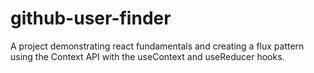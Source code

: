 # github-user-finder
A project demonstrating react fundamentals and creating a flux pattern using the Context API with the useContext and useReducer hooks.
